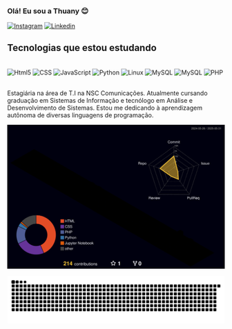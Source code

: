 ### Olá! Eu sou a Thuany 😊

[![Instagram](https://img.shields.io/badge/Instagram-E4405F?style=for-the-badge&logo=instagram&logoColor=white)](https://www.instagram.com/thuany.pk/)
[![Linkedin](	https://img.shields.io/badge/LinkedIn-0077B5?style=for-the-badge&logo=linkedin&logoColor=white)](https://www.linkedin.com/in/thuanypaulakamers/)


## Tecnologias que estou estudando

<div style="display: inline_block"><br/>
  <img align="center" alt="Html5" src="https://img.shields.io/badge/HTML5-E34F26?style=for-the-badge&logo=html5&logoColor=white" />
  <img align="center" alt="CSS" src="https://img.shields.io/badge/CSS-239120?&style=for-the-badge&logo=css3&logoColor=white" />
  <img align="center" alt="JavaScript" src="https://img.shields.io/badge/JavaScript-F7DF1E?logo=javascript&logoColor=black&style=for-the-badge" />
  <img align="center" alt="Python" src="https://img.shields.io/badge/Python-3776AB?style=for-the-badge&logo=python&logoColor=white" />
  <img align="center" alt="Linux" src="https://img.shields.io/badge/Linux-E34F26?logo=linux&logoColor=black&style=for-the-badge" />
  <img align="center" alt="MySQL" src="https://img.shields.io/badge/mysql-4479A1.svg?style=for-the-badge&logo=mysql&logoColor=white" />
  <img align="center" alt="MySQL" src="https://img.shields.io/badge/PostgreSQL-316192?logo=postgresql&logoColor=white&style=for-the-badge" />
  <img align="center" alt="PHP" src="https://img.shields.io/badge/PHP-777BB4?logo=php&logoColor=white&style=for-the-badge" />
</div><br/>

Estagiária na área de T.I na NSC Comunicações.
Atualmente cursando graduação em Sistemas de Informação e tecnólogo em Análise e Desenvolvimento de Sistemas. Estou me dedicando à aprendizagem autônoma de diversas linguagens de programação.

![](./profile-3d-contrib/profile-night-rainbow.svg)

<div align = center>

<img src="https://raw.githubusercontent.com/ThuanyKamers/ThuanyKamers/output/snake.svg" alt="Snake animation" />

</div>
